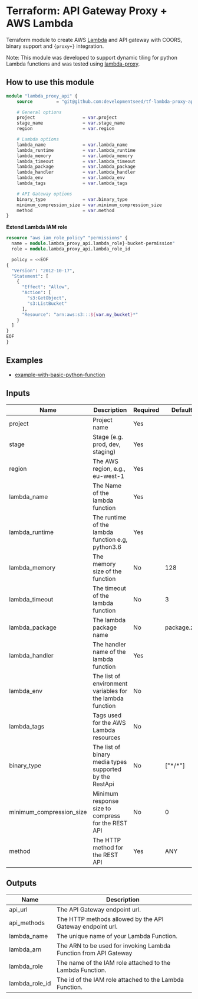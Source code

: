 # Terraform: API Gateway Proxy + AWS Lambda


Terraform module to create AWS [Lambda](https://www.terraform.io/docs/providers/aws/r/lambda_function.html) and API gateway with COORS, binary support and `{proxy+}` integration.

Note: This module was developed to support dynamic tiling for python Lambda functions and was tested using [lambda-proxy](https://github.com/vincentsarago/lambda-proxy).

## How to use this module

```terraform
module "lambda_proxy_api" {
    source         = "git@github.com:developmentseed/tf-lambda-proxy-apigw.git"

    # General options
    project                  = var.project
    stage_name               = var.stage_name
    region                   = var.region

    # Lambda options
    lambda_name              = var.lambda_name
    lambda_runtime           = var.lambda_runtime
    lambda_memory            = var.lambda_memory
    lambda_timeout           = var.lambda_timeout
    lambda_package           = var.lambda_package
    lambda_handler           = var.lambda_handler
    lambda_env               = var.lambda_env
    lambda_tags              = var.lambda_tags

    # API Gateway options
    binary_type              = var.binary_type
    minimum_compression_size = var.minimum_compression_size
    method                   = var.method
}
```

**Extend Lambda IAM role**

```terraform
resource "aws_iam_role_policy" "permissions" {
  name = module.lambda_proxy_api.lambda_role}-bucket-permission"
  role = module.lambda_proxy_api.lambda_role_id

  policy = <<EOF
{
  "Version": "2012-10-17",
  "Statement": [
    {
      "Effect": "Allow",
      "Action": [
        "s3:GetObject",
        "s3:ListBucket"
      ],
      "Resource": "arn:aws:s3:::${var.my_bucket}*"
    }
  ]
}
EOF
}
```

## Examples

- [example-with-basic-python-function](https://github.com/developmentseed/tf-lambda-proxy-apigw/tree/master/examples/example-python3.6)


## Inputs

| Name                     | Description                                               | Required | Default     |
|--------------------------|-----------------------------------------------------------|----------|-------------|
| project                  | Project name                                              | Yes      |             |
| stage                    | Stage (e.g. prod, dev, staging)                           | Yes      |             |
| region                   | The AWS region, e.g., eu-west-1                           | Yes      |             |
| lambda_name              | The Name of the lambda function                           | Yes      |             |
| lambda_runtime           | The runtime of the lambda function e.g, python3.6         | Yes      |             |
| lambda_memory            | The memory size of the function                           | No       | 128         |
| lambda_timeout           | The timeout of the lambda function                        | No       | 3           |
| lambda_package           | The lambda package name                                   | No       | package.zip |
| lambda_handler           | The handler name of the lambda function                   | Yes      |             |
| lambda_env               | The list of environment variables for the lambda function | No       |             |
| lambda_tags              | Tags used for the AWS Lambda resources                    | No       |             |
| binary_type              | The list of binary media types supported by the RestApi   | No       | ["\*/\*"]   |
| minimum_compression_size | Minimum response size to compress for the REST API        | No       | 0           |
| method                   | The HTTP method for the REST API                          | Yes      | ANY         |

## Outputs

| Name           | Description                                                                                                        |
| -------------- | ------------------------------------------------------------------------------------------------------------------ |
| api_url        | The API Gateway endpoint url.                                                                                      |
| api_methods    | The HTTP methods allowed by the API Gateway endpoint url.                                                          |
| lambda_name    | The unique name of your Lambda Function.                                                                           |
| lambda_arn     | The ARN to be used for invoking Lambda Function from API Gateway                                                   |
| lambda_role    | The name of the IAM role attached to the Lambda Function.                                                          |
| lambda_role_id | The id of the IAM role attached to the Lambda Function.                                                            |
